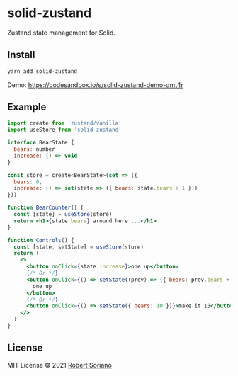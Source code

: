 # solid-zustand

Zustand state management for Solid.

## Install

```sh
yarn add solid-zustand
```

Demo: https://codesandbox.io/s/solid-zustand-demo-dmt4r

## Example

```jsx
import create from 'zustand/vanilla'
import useStore from 'solid-zustand'

interface BearState {
  bears: number
  increase: () => void
}

const store = create<BearState>(set => ({
  bears: 0,
  increase: () => set(state => ({ bears: state.bears + 1 }))
}))

function BearCounter() {
  const [state] = useStore(store)
  return <h1>{state.bears} around here ...</h1>
}

function Controls() {
  const [state, setState] = useStore(store)
  return (
    <>
      <button onClick={state.increase}>one up</button>
      {/* Or */}
      <button onClick={() => setState((prev) => ({ bears: prev.bears + 1 }))}>
        one up
      </button>
      {/* Or */}
      <button onClick={() => setState({ bears: 10 })}>make it 10</button>
    </>
  )
}
```

## License

MIT License © 2021 [Robert Soriano](https://github.com/wobsoriano)